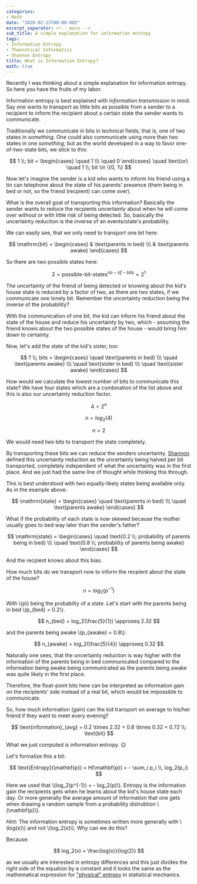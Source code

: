 ```yaml
---
categories:
- Math
date: "2020-02-23T00:00:00Z"
excerpt_separator: <!-- more -->
sub_title: A simple explanation for information entropy
tags:
- Information Entropy
- Theoretical Informatics
- Shannon Entropy
title: What is Information Entropy?
math: true
---
```


Recently I was thinking about a simple explanation for information entropy. So here you have the fruits of my labor.

<!--more-->

Information entropy is best explained with *information transmission* in mind. Say one wants to transport as little bits as possible from a sender to a recipient to inform the recipient about a certain state the sender wants to communicate.

Traditionally we communicate in bits in technical fields, that is, one of two states in *something*. One could also communicate using more than two states in one *something*, but as the world developed in a way to favor one-of-two-state bits, we stick to this:

$$
1 \\; bit =
  \begin{cases}
    \quad 1 \\\
    \quad 0
  \end{cases} \quad \text{or} \quad 1 \\; bit \in \{0, 1\}
$$

Now let's imagine the sender is a kid who wants to inform his friend using a tin can telephone about the state of his parents' presence (them being in bed or not, so the friend (recpient) can come over).

What is the overall goal of transporting this information? Basically the sender wants to reduce the recpients uncertainty about when he will come over without or with little risk of being detected. So, basically the uncertainty reduction is the inverse of an events/state's probability.

We can easily see, that we only need to transport one bit here:

$$
\mathrm{bit} =
  \begin{cases}
    & \text{parents in bed} \\\
    & \text{parents awake}
  \end{cases}
$$

So there are two possible states here:

$$
2 = \text{possible-bit-states}^{no-of-bits} = 2^1
$$

The uncertainty of the friend of being detected or knowing about the kid's house state is reduced by a factor of two, as there are two states, if we communicate one lonely bit. Remember the uncertainty reduction being the inverse of the probability?

With the communication of one bit, the kid can inform his friend about the state of the house and reduce his uncertainty by two, which - assuming the friend knows about the two possible states of the house - would bring him down to certainty.

Now, let's add the state of the kid's sister, too:

$$
? \\; bits =
  \begin{cases}
    \quad \text{parents in bed} \\\
    \quad \text{parents awake} \\\
    \quad \text{sister in bed} \\\
    \quad \text{sister awake}
  \end{cases}
$$

How would we calculate the lowest number of bits to communicate this state? We have four states which are a combination of the list above and this is also our uncertainty reduction factor.

$$
4 = 2^n
$$

$$
n = log_2(4)
$$

$$
n = 2
$$

We would need two bits to transport the state completely.

By transporting these bits we can reduce the senders uncertainty. [Shannon](https://en.wikipedia.org/wiki/Claude_Shannon) defined this uncertainty reduction as the uncertainty being halved per bit transported, completely independent of what the uncertainty was in the first place. And we just had the same line of thought while thinking this through.

This is best understood with two equally-likely states being available only. As in the example above:

$$
\mathrm{state} =
  \begin{cases}
    \quad \text{parents in bed} \\\
    \quad \text{parents awake}
  \end{cases}
$$

What if the probability of each state is now skewed because the mother usually goes to bed way later than the sender's father?

$$
\mathrm{state} =
  \begin{cases}
    \quad \text{0.2 \\; probability of parents being in bed} \\\
    \quad \text{0.8 \\; probability of parents being awake}
  \end{cases}
$$

And the recpient knows about this bias.

How much bits do we transport now to inform the recpient about the state of the house?

$$
n = log_2(p^{-1})
$$

With \\(p\\) being the probabilty of a state. Let's start with the parents being in bed \\(p_{bed} = 0.2\\).

$$
n_{bed} = log_2(\frac{5}{1}) \approxeq 2.32
$$

and the parents being awake \\(p_{awake} = 0.8\\):

$$
n_{awake} = log_2(\frac{5}{4}) \approxeq 0.32
$$

Naturally one sees, that the uncertainty reduction is way higher with the information of the parents being in bed communicated compared to the information being awake being communicated as the parents being awake was quite likely in the first place.

Therefore, the float-point bits here can be interpreted as information gain on the recipients' side instead of a real bit, which would be impossible to communicate.

So, how much information (gain) can the kid transport on average to his/her friend if they want to meet every evening?

$$
\text{information}_{avg} = 0.2 \times 2.32 + 0.8 \times 0.32 = 0.72 \\; \text{bit}
$$

What we just computed is information entropy. 😉

Let's formalize this a bit:

$$
\text{Entropy}(\mathbf{p}) = H(\mathbf{p}) = - \sum_i p_i \\, log_2(p_i)
$$

Here we used that \\(log_2(p^{-1}) = - log_2(p)\\). Entropy is the information gain the recipients gets when he learns about the kid's house state each day. Or more generally the average amount of information that one gets when drawing a random sample from a probability distrubtion \\(\mathbf{p}\\).

*Hint:* The information entropy is sometimes written more generally with \\(log(x)\\) and not \\(log_2(x)\\). Why can we do this? 

Because:

$$
log_2(x) = \frac{log(x)}{log(2)}
$$

as we usually are interested in entropy differences and this just divides the right side of the equation by a constant and it looks the same as the mathematical expression for ["physical" entropy](https://en.wikipedia.org/wiki/Entropy) in statistical mechanics.